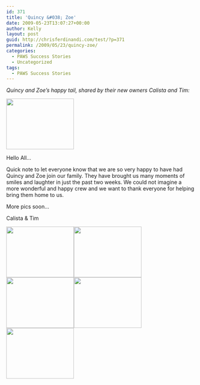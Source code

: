 ```yaml
---
id: 371
title: 'Quincy &#038; Zoe'
date: 2009-05-23T13:07:27+00:00
author: Kelly
layout: post
guid: http://chrisferdinandi.com/test/?p=371
permalink: /2009/05/23/quincy-zoe/
categories:
  - PAWS Success Stories
  - Uncategorized
tags:
  - PAWS Success Stories
---
```

_Quincy and Zoe&#8217;s happy tail, shared by their new owners Calista and Tim:_

<img src="https://pawsnewengland.com/wp-content/uploads/2009/05/image0127.jpg" alt="" title="image01" width="180" height="135" class="aligncenter size-full wp-image-795" />

Hello All&#8230;

Quick note to let everyone know that we are so very happy to have had Quincy and Zoe join our family. They have brought us many moments of smiles and laughter in just the past two weeks. We could not imagine a more wonderful and happy crew and we want to thank everyone for helping bring them home to us.
  
More pics soon&#8230;

Calista & Tim

<img src="https://pawsnewengland.com/wp-content/uploads/2009/05/image0223.jpg" alt="" title="image02" width="180" height="135" class="alignleft size-full wp-image-796" /><img src="https://pawsnewengland.com/wp-content/uploads/2009/05/image0321.jpg" alt="" title="image03" width="180" height="135" class="alignleft size-full wp-image-797" /><img src="https://pawsnewengland.com/wp-content/uploads/2009/05/image0412.jpg" alt="" title="image04" width="180" height="135" class="alignleft size-full wp-image-798" /><img src="https://pawsnewengland.com/wp-content/uploads/2009/05/image057.jpg" alt="" title="image05" width="180" height="135" class="alignleft size-full wp-image-799" /><img src="https://pawsnewengland.com/wp-content/uploads/2009/05/image063.jpg" alt="" title="image06" width="180" height="135" class="alignleft size-full wp-image-800" />

<div class="clear">
</div>